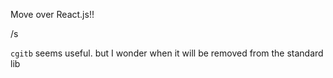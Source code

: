 Move over React.js!!

/s

`cgitb` seems useful. but I wonder when it will be removed from the standard lib
